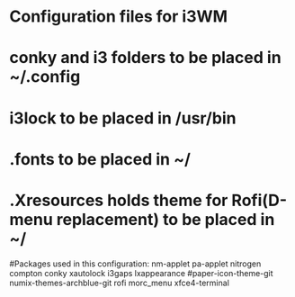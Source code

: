 # Configuration files for i3WM
# conky and i3 folders to be placed in ~/.config
# i3lock to be placed in /usr/bin
# .fonts to be placed in ~/
# .Xresources holds theme for Rofi(D-menu replacement) to be placed in ~/
#Packages used in this configuration: nm-applet pa-applet nitrogen compton conky xautolock i3gaps lxappearance
#paper-icon-theme-git numix-themes-archblue-git rofi morc_menu xfce4-terminal
